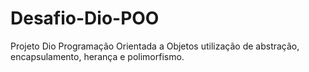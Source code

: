 # Desafio-Dio-POO
Projeto Dio Programação Orientada a Objetos
utilização de abstração, encapsulamento, herança e polimorfismo.
